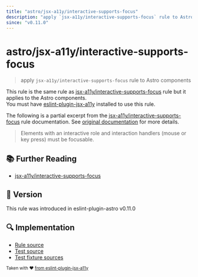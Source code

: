```yaml
---
title: "astro/jsx-a11y/interactive-supports-focus"
description: "apply `jsx-a11y/interactive-supports-focus` rule to Astro components"
since: "v0.11.0"
---
```


# astro/jsx-a11y/interactive-supports-focus

> apply `jsx-a11y/interactive-supports-focus` rule to Astro components

This rule is the same rule as [jsx-a11y/interactive-supports-focus] rule but it applies to the Astro components.  
You must have [eslint-plugin-jsx-a11y] installed to use this rule.

[eslint-plugin-jsx-a11y]: https://github.com/jsx-eslint/eslint-plugin-jsx-a11y
[jsx-a11y/interactive-supports-focus]: https://github.com/jsx-eslint/eslint-plugin-jsx-a11y/tree/HEAD/docs/rules/interactive-supports-focus.md

The following is a partial excerpt from the [jsx-a11y/interactive-supports-focus] rule documentation. See [original documentation][jsx-a11y/interactive-supports-focus] for more details.

> Elements with an interactive role and interaction handlers (mouse or key press) must be focusable.

## 📚 Further Reading

- [jsx-a11y/interactive-supports-focus]

## 🚀 Version

This rule was introduced in eslint-plugin-astro v0.11.0

## 🔍 Implementation

- [Rule source](https://github.com/ota-meshi/eslint-plugin-astro/blob/main/src/rules/jsx-a11y/interactive-supports-focus.ts)
- [Test source](https://github.com/ota-meshi/eslint-plugin-astro/blob/main/tests/src/rules/jsx-a11y/interactive-supports-focus.ts)
- [Test fixture sources](https://github.com/ota-meshi/eslint-plugin-astro/tree/main/tests/fixtures/rules/jsx-a11y/interactive-supports-focus)

<sup>Taken with ❤️ [from eslint-plugin-jsx-a11y](https://github.com/jsx-eslint/eslint-plugin-jsx-a11y/tree/HEAD/docs/rules/interactive-supports-focus.md)</sup>
